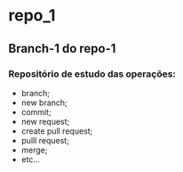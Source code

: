 # repo_1
## Branch-1 do repo-1
### Repositório de estudo das operações:
- branch;
- new branch;
- commit;
- new request;
- create pull request;
- pulll request;
- merge;
- etc...
